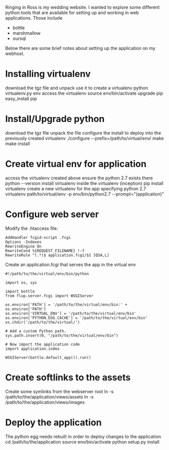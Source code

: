 Ringing in Ross is my wedding website.  I wanted to explore some different python tools 
that are available for setting up and working in web applications.  Those include

 - bottle
 - marshmallow
 - oursql




Below there are some brief notes about setting up the application on my webhost.


Installing virtualenv
=====================

download the tgz file and unpack
use it to create a virtualenv
  python virtualenv.py env
access the virtualenv
  source env/bin/activate
upgrade pip
  easy_install pip



Install/Upgrade python
======================

download the tgz file
unpack the file
configure the install to deploy into the previously created virtualenv
  ./configure --prefix=/path/to/virtual/env/
  make
  make install

Create virtual env for application
==================================

access the virtualenv created above
ensure the python 2.7 exists there
  python --version
install virtualenv inside the virtualenv (inception)
  pip install virtualenv
create a new virtualenv for the app specifying python 2.7
  virtualenv path/to/virtual/env -p env/bin/python2.7 --prompt="(application)"


Configure web server
====================
Modify the .htaccess file:

    AddHandler fcgid-script .fcgi
    Options -Indexes
    RewriteEngine On
    RewriteCond %{REQUEST_FILENAME} !-f
    RewriteRule ^(.*)$ application.fcgi/$1 [QSA,L]

Create an application.fcgi that serves the app in the virtual env

    #!/path/to/the/virtual/env/bin/python

    import os, sys

    import bottle
    from flup.server.fcgi import WSGIServer

    os.environ['PATH'] = '/path/to/the/virtual/env/bin:' + os.environ['PATH']
    os.environ['VIRTUAL_ENV'] = '/path/to/the/virtual/env/bin'
    os.environ['PYTHON_EGG_CACHE'] = '/path/to/the/virtual/env/bin'
    os.chdir('/path/to/the/virtual/')

    # Add a custom Python path.
    sys.path.insert(0, "/path/to/the/virtual/env/bin")

    # Now import the application code
    import application.index

    WSGIServer(bottle.default_app()).run()

Create softlinks to the assets
==============================
Create some symlinks from the webserver root
    ln -s /path/to/the/application/views/assets
    ln -s /path/to/the/application/views/images

Deploy the application
======================
The python egg needs rebuilt in order to deploy changes to the application
    cd /path/to/the/application
    source env/bin/activate
    python setup.py install

